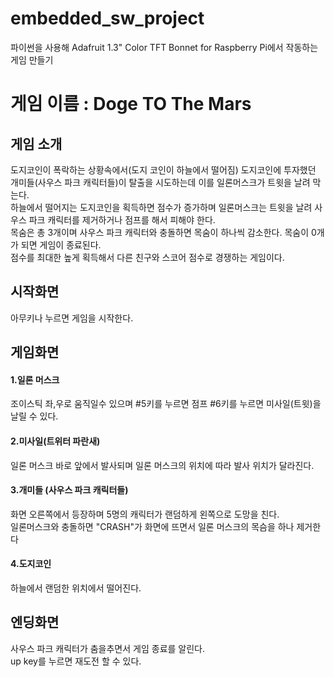 # embedded_sw_project

파이썬을 사용해 Adafruit 1.3" Color TFT Bonnet for Raspberry Pi에서 작동하는 게임 만들기

# 게임 이름 : Doge TO The Mars
## 게임 소개
도지코인이 폭락하는 상황속에서(도지 코인이 하늘에서 떨어짐) 도지코인에 투자했던 개미들(사우스 파크 캐릭터들)이 탈출을 시도하는데 이를 일론머스크가 트윗을 날려 막는다.</br>
하늘에서 떨어지는 도지코인을 획득하면 점수가 증가하며 일론머스크는 트윗을 날려 사우스 파크 캐릭터를 제거하거나 점프를 해서 피해야 한다.</br>
목숨은 총 3개이며  사우스 파크 캐릭터와 충돌하면 목숨이 하나씩 감소한다. 목숨이 0개가 되면 게임이 종료된다. </br>
점수를 최대한 높게 획득해서 다른 친구와 스코어 점수로 경쟁하는 게임이다.
</br>
## 시작화면
아무키나 누르면 게임을 시작한다.
</br>
## 게임화면
#### 1.일론 머스크
조이스틱 좌,우로 움직일수 있으며 #5키를 누르면 점프 #6키를 누르면 미사일(트윗)을 날릴 수 있다.
#### 2.미사일(트위터 파란새)
일론 머스크 바로 앞에서 발사되며 일론 머스크의 위치에 따라 발사 위치가 달라진다.
#### 3.개미들 (사우스 파크 캐릭터들)
화면 오른쪽에서 등장하며 5명의 캐릭터가 랜덤하게 왼쪽으로 도망을 친다. </br> 
일론머스크와 충돌하면 "CRASH"가 화면에 뜨면서 일론 머스크의 목슴을 하나 제거한다
#### 4.도지코인
하늘에서 랜덤한 위치에서 떨어진다.
</br>
## 엔딩화면
사우스 파크 캐릭터가 춤을추면서 게임 종료를 알린다.</br>
up key를 누르면 재도전 할 수 있다.

